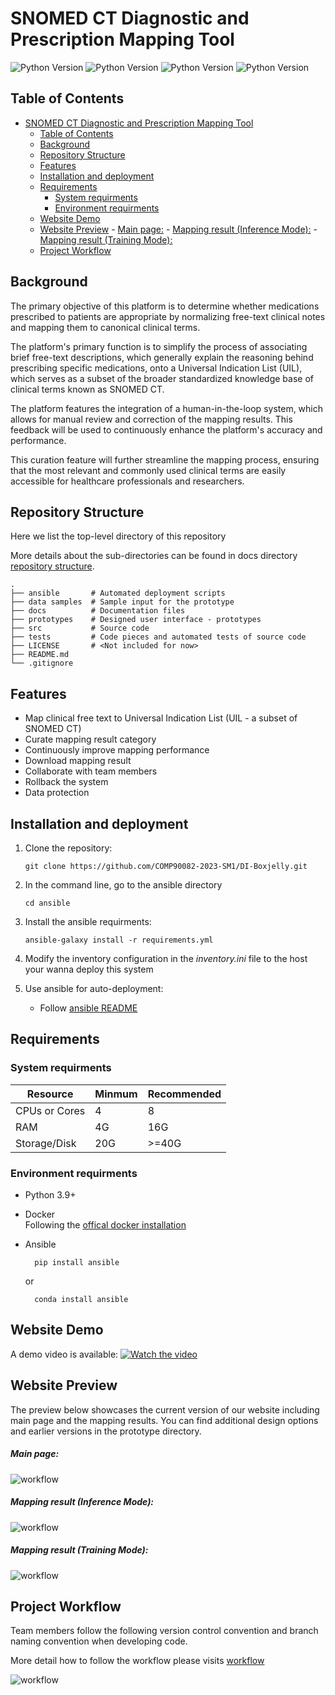 # SNOMED CT Diagnostic and Prescription Mapping Tool
<!-- [![Sprint Status](https://img.shields.io/badge/sprint2-dev-orange)](https://your_project_management_tool.com/sprint_details)  -->
<!-- ![Status Status](https://img.shields.io/badge/user_stories-1/8-green) -->

![Python Version](https://img.shields.io/badge/python-v3.9.16%2B-blue)
![Python Version](https://img.shields.io/badge/flask-v2.2.2%2B-red)
![Python Version](https://img.shields.io/badge/react-v18.2.0%2B-red)
![Python Version](https://img.shields.io/badge/release-1.2.0%2B-green)

<!-- ![Code Coverage](https://img.shields.io/badge/coverage-10%-red) -->

<!-- ![License](https://img.shields.io/badge/license-MIT-green) -->

<!-- ![Build Status](https://img.shields.io/badge/build-passing-brightgreen) -->

## Table of Contents
- [SNOMED CT Diagnostic and Prescription Mapping Tool](#snomed-ct-diagnostic-and-prescription-mapping-tool)
  - [Table of Contents](#table-of-contents)
  - [Background](#background)
  - [Repository Structure](#repository-structure)
  - [Features](#features)
  - [Installation and deployment](#installation-and-deployment)
  - [Requirements](#requirements)
    - [System requirments](#system-requirments)
    - [Environment requirments](#environment-requirments)
  - [Website Demo](#website-demo)
  - [Website Preview](#website-preview)
        - [Main page:](#main-page)
        - [Mapping result (Inference Mode):](#mapping-result-inference-mode)
        - [Mapping result (Training Mode):](#mapping-result-training-mode)
  - [Project Workflow](#project-workflow)

## Background

The primary objective of this platform is to determine whether medications prescribed to patients are appropriate by normalizing free-text clinical notes and mapping them to canonical clinical terms.

The platform's primary function is to simplify the process of associating brief free-text descriptions, which generally explain the reasoning behind prescribing specific medications, onto a Universal Indication List (UIL), which serves as a subset of the broader standardized knowledge base of clinical terms known as SNOMED CT.

The platform features the integration of a human-in-the-loop system, which allows for manual review and correction of the mapping results. This feedback will be used to continuously enhance the platform's accuracy and performance.

This curation feature will further streamline the mapping process, ensuring that the most relevant and commonly used clinical terms are easily accessible for healthcare professionals and researchers.

## Repository Structure

Here we list the top-level directory of this repository

More details about the sub-directories can be found in docs directory [repository structure](./docs/wikis/repo_structure.md).

    .
    ├── ansible       # Automated deployment scripts
    ├── data samples  # Sample input for the prototype
    ├── docs          # Documentation files
    ├── prototypes    # Designed user interface - prototypes
    ├── src           # Source code
    ├── tests         # Code pieces and automated tests of source code
    ├── LICENSE       # <Not included for now>
    ├── README.md
    └── .gitignore

## Features

- Map clinical free text to Universal Indication List (UIL - a subset of SNOMED CT)
- Curate mapping result category
- Continuously improve mapping performance
- Download mapping result
- Collaborate with team members
- Rollback the system
- Data protection

## Installation and deployment

1.  Clone the repository:

    `git clone https://github.com/COMP90082-2023-SM1/DI-Boxjelly.git`

2.  In the command line, go to the ansible directory

        cd ansible

3.  Install the ansible requirments:

        ansible-galaxy install -r requirements.yml

4.  Modify the inventory configuration in the _inventory.ini_ file to the host your wanna deploy this system

5.  Use ansible for auto-deployment:
    - Follow [ansible README](./ansible/README.md)

## Requirements

### System requirments

| Resource      | Minmum | Recommended |
| ------------- | ------ | ----------- |
| CPUs or Cores | 4      | 8           |
| RAM           | 4G     | 16G         |
| Storage/Disk  | 20G    | >=40G       |

### Environment requirments

- Python 3.9+
- Docker  
  Following the [offical docker installation](https://docs.docker.com/engine/install/ubuntu/)
- Ansible

        pip install ansible

  or

        conda install ansible

## Website Demo

A demo video is available:
[![Watch the video](./docs/images/login.png)](https://www.youtube.com/watch?v=zaSCr7h_XnI)

## Website Preview

The preview below showcases the current version of our website including main page and the mapping results. You can find additional design options and earlier versions in the prototype directory. 

##### Main page:

![workflow](./docs/images/main_page.png)

##### Mapping result (Inference Mode):

![workflow](./docs/images/mapping_result_inference.png)

##### Mapping result (Training Mode):

![workflow](./docs/images/mapping_result_training.png)

## Project Workflow

Team members follow the following version control convention and branch naming convention when developing code.

More detail how to follow the workflow please visits [workflow](./docs/wikis/workflow.md)

![workflow](./docs/images/workflow.jpg)
